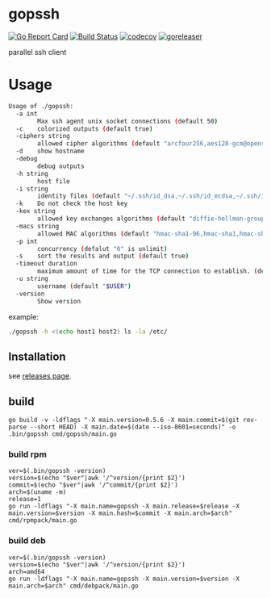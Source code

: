 # gopssh
[![Go Report Card](https://goreportcard.com/badge/github.com/masahide/gopssh)](https://goreportcard.com/report/github.com/masahide/gopssh)
[![Build Status](https://travis-ci.org/masahide/gopssh.svg?branch=master)](https://travis-ci.org/masahide/gopssh)
[![codecov](https://codecov.io/gh/masahide/gopssh/branch/master/graph/badge.svg)](https://codecov.io/gh/masahide/gopssh)
[![goreleaser](https://img.shields.io/badge/powered%20by-goreleaser-green.svg?style=flat-square)](https://github.com/goreleaser)

parallel ssh client


# Usage

```bash
Usage of ./gopssh:
  -a int
    	Max ssh agent unix socket connections (default 50)
  -c	colorized outputs (default true)
  -ciphers string
    	allowed cipher algorithms (default "arcfour256,aes128-gcm@openssh.com,chacha20-poly1305@openssh.com,aes128-ctr,aes192-ctr,aes256-ctr")
  -d	show hostname
  -debug
    	debug outputs
  -h string
    	host file
  -i string
    	identity files (default "~/.ssh/id_dsa,~/.ssh/id_ecdsa,~/.ssh/id_ed25519,~/.ssh/id_rsa")
  -k	Do not check the host key
  -kex string
    	allowed key exchanges algorithms (default "diffie-hellman-group1-sha1,diffie-hellman-group14-sha1,ecdh-sha2-nistp256,ecdh-sha2-nistp384,ecdh-sha2-nistp521,curve25519-sha256@libssh.org")
  -macs string
    	allowed MAC algorithms (default "hmac-sha1-96,hmac-sha1,hmac-sha2-256,hmac-sha2-256-etm@openssh.com")
  -p int
    	concurrency (defalut "0" is unlimit)
  -s	sort the results and output (default true)
  -timeout duration
    	maximum amount of time for the TCP connection to establish. (default 15s)
  -u string
    	username (default "$USER")
  -version
    	Show version
```

example:
```bash
./gopssh -h <(echo host1 host2) ls -la /etc/
```

## Installation

see [releases page](https://github.com/masahide/gopssh/releases).



## build

```
go build -v -ldflags "-X main.version=0.5.6 -X main.commit=$(git rev-parse --short HEAD) -X main.date=$(date --iso-8601=seconds)" -o .bin/gopssh cmd/gopssh/main.go
```

### build rpm

```
ver=$(.bin/gopssh -version)
version=$(echo "$ver"|awk '/^version/{print $2}')
commit=$(echo "$ver"|awk '/^commit/{print $2}')
arch=$(uname -m)
release=1
go run -ldflags "-X main.name=gopssh -X main.release=$release -X main.version=$version -X main.hash=$commit -X main.arch=$arch" cmd/rpmpack/main.go
```


### build deb

```
ver=$(.bin/gopssh -version)
version=$(echo "$ver"|awk '/^version/{print $2}')
arch=amd64
go run -ldflags "-X main.name=gopssh -X main.version=$version -X main.arch=$arch" cmd/debpack/main.go
```
